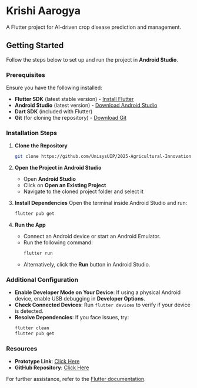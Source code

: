 # Krishi Aarogya

A Flutter project for AI-driven crop disease prediction and management.

## Getting Started

Follow the steps below to set up and run the project in **Android Studio**.

### Prerequisites

Ensure you have the following installed:

- **Flutter SDK** (latest stable version) - [Install Flutter](https://flutter.dev/docs/get-started/install)
- **Android Studio** (latest version) - [Download Android Studio](https://developer.android.com/studio)
- **Dart SDK** (included with Flutter)
- **Git** (for cloning the repository) - [Download Git](https://git-scm.com/)

### Installation Steps

1. **Clone the Repository**
   ```sh
   git clone https://github.com/UnisysUIP/2025-Agricultural-Innovation.git
   
   ```

2. **Open the Project in Android Studio**
    - Open **Android Studio**
    - Click on **Open an Existing Project**
    - Navigate to the cloned project folder and select it

3. **Install Dependencies**
   Open the terminal inside Android Studio and run:
   ```sh
   flutter pub get
   ```

4. **Run the App**
    - Connect an Android device or start an Android Emulator.
    - Run the following command:
      ```sh
      flutter run
      ```
    - Alternatively, click the **Run** button in Android Studio.

### Additional Configuration

- **Enable Developer Mode on Your Device**: If using a physical Android device, enable USB debugging in **Developer Options**.
- **Check Connected Devices**: Run `flutter devices` to verify if your device is detected.
- **Resolve Dependencies**: If you face issues, try:
  ```sh
  flutter clean
  flutter pub get
  ```

### Resources

- **Prototype Link**: [Click Here](https://sih-1638.vercel.app/)
- **GitHub Repository**: [Click Here](https://github.com/AjayRauniyar/SIH-1638)

For further assistance, refer to the [Flutter documentation](https://docs.flutter.dev/).

